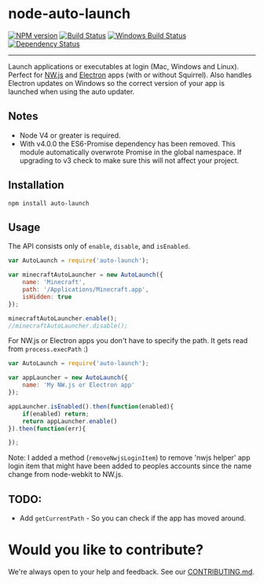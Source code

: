 node-auto-launch
==============

[![NPM version][npm-image]][npm-url] [![Build Status][travis-image]][travis-url] [![Windows Build Status][appveyor-image]][appveyor-url] [![Dependency Status][depstat-image]][depstat-url]

---

Launch applications or executables at login (Mac, Windows and Linux). Perfect for [NW.js](https://github.com/nwjs/nw.js) and [Electron](http://electron.atom.io/) apps (with or without Squirrel). Also handles Electron updates on Windows so the correct version of your app is launched when using the auto updater.

## Notes
 - Node V4 or greater is required.
 - With v4.0.0 the ES6-Promise dependency has been removed. This module automatically overwrote Promise in the global namespace. If upgrading to v3 check to make sure this will not affect your project.

## Installation

`npm install auto-launch`

## Usage

The API consists only of `enable`, `disable`, and `isEnabled`.

```javascript
var AutoLaunch = require('auto-launch');

var minecraftAutoLauncher = new AutoLaunch({
	name: 'Minecraft',
	path: '/Applications/Minecraft.app',
	isHidden: true
});

minecraftAutoLauncher.enable();
//minecraftAutoLauncher.disable();
```

For NW.js or Electron apps you don't have to specify the path. It gets read from `process.execPath` :)

```javascript
var AutoLaunch = require('auto-launch');

var appLauncher = new AutoLaunch({
	name: 'My NW.js or Electron app'
});

appLauncher.isEnabled().then(function(enabled){
	if(enabled) return;
	return appLauncher.enable()
}).then(function(err){

});
```

Note: I added a method (`removeNwjsLoginItem`) to remove 'nwjs helper' app login item that might have been added to peoples accounts since the name change from node-webkit to NW.js.


## TODO:

- Add `getCurrentPath` - So you can check if the app has moved around.


# Would you like to contribute?

We're always open to your help and feedback. See our [CONTRIBUTING.md](CONTRIBUTING.md).


[npm-url]: https://npmjs.org/package/auto-launch
[npm-image]: http://img.shields.io/npm/v/auto-launch.svg?style=flat

[appveyor-url]: https://ci.appveyor.com/project/adam-lynch/node-auto-launch/branch/master
[appveyor-image]: https://ci.appveyor.com/api/projects/status/0sraxp65vrj2axc3/branch/master?svg=true

[travis-url]: http://travis-ci.org/Teamwork/node-auto-launch
[travis-image]: http://img.shields.io/travis/Teamwork/node-auto-launch.svg?style=flat

[depstat-url]: https://david-dm.org/teamwork/node-auto-launch
[depstat-image]: https://david-dm.org/teamwork/node-auto-launch.svg?style=flat
